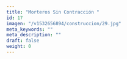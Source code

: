 ```yaml
---
title: "Morteros Sin Contracción "
id: 17
imagen: "/v1532656894/construccion/29.jpg"
meta_keywords: ""
meta_description: ""
draft: false
weight: 0
---
```

